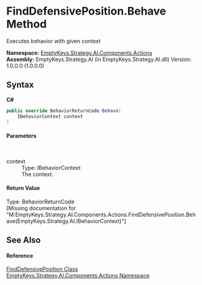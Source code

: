 # FindDefensivePosition.Behave Method 
 

Executes behavior with given context

**Namespace:**&nbsp;<a href="N_EmptyKeys_Strategy_AI_Components_Actions">EmptyKeys.Strategy.AI.Components.Actions</a><br />**Assembly:**&nbsp;EmptyKeys.Strategy.AI (in EmptyKeys.Strategy.AI.dll) Version: 1.0.0.0 (1.0.0.0)

## Syntax

**C#**<br />
``` C#
public override BehaviorReturnCode Behave(
	IBehaviorContext context
)
```


#### Parameters
&nbsp;<dl><dt>context</dt><dd>Type: IBehaviorContext<br />The context.</dd></dl>

#### Return Value
Type: BehaviorReturnCode<br />\[Missing <returns> documentation for "M:EmptyKeys.Strategy.AI.Components.Actions.FindDefensivePosition.Behave(EmptyKeys.Strategy.AI.IBehaviorContext)"\]

## See Also


#### Reference
<a href="T_EmptyKeys_Strategy_AI_Components_Actions_FindDefensivePosition">FindDefensivePosition Class</a><br /><a href="N_EmptyKeys_Strategy_AI_Components_Actions">EmptyKeys.Strategy.AI.Components.Actions Namespace</a><br />